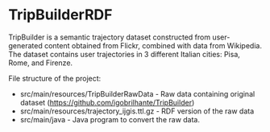 # TripBuilderRDF

TripBuilder is a semantic trajectory dataset constructed from user-generated content obtained from Flickr, combined with data from Wikipedia. The dataset contains user trajectories in 3 different Italian cities: Pisa, Rome, and Firenze.

File structure of the project:
* src/main/resources/TripBuilderRawData -  Raw data containing original dataset (https://github.com/igobrilhante/TripBuilder)
* src/main/resources/trajectory_ijgis.ttl.gz - RDF version of the raw data
* src/main/java - Java program to convert the raw data.
